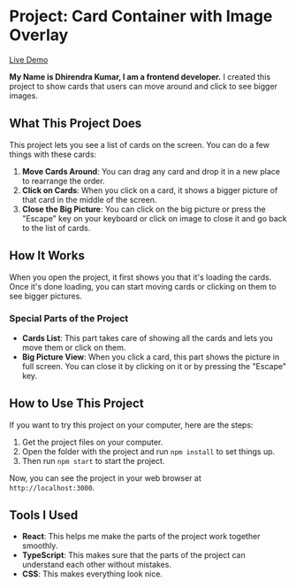 
# Project: Card Container with Image Overlay
[Live Demo](https://zania-assignment-chi.vercel.app/)

**My Name is Dhirendra Kumar, I am a frontend developer.** I created this project to show cards that users can move around and click to see bigger images.

## What This Project Does

This project lets you see a list of cards on the screen. You can do a few things with these cards:

1. **Move Cards Around**: You can drag any card and drop it in a new place to rearrange the order.
2. **Click on Cards**: When you click on a card, it shows a bigger picture of that card in the middle of the screen.
3. **Close the Big Picture**: You can click on the big picture or press the "Escape" key on your keyboard or click on image to close it and go back to the list of cards.

## How It Works

When you open the project, it first shows you that it's loading the cards. Once it's done loading, you can start moving cards or clicking on them to see bigger pictures.


### Special Parts of the Project

- **Cards List**: This part takes care of showing all the cards and lets you move them or click on them.
- **Big Picture View**: When you click a card, this part shows the picture in full screen. You can close it by clicking on it or by pressing the "Escape" key.

## How to Use This Project

If you want to try this project on your computer, here are the steps:

1. Get the project files on your computer.
2. Open the folder with the project and run `npm install` to set things up.
3. Then run `npm start` to start the project.

Now, you can see the project in your web browser at `http://localhost:3000`.

## Tools I Used

- **React**: This helps me make the parts of the project work together smoothly.
- **TypeScript**: This makes sure that the parts of the project can understand each other without mistakes.
- **CSS**: This makes everything look nice.



